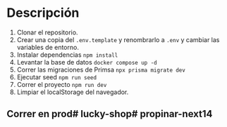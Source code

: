 # Descripción

<!-- Para instalar Prisma en el proyecto e inicializarlo
npm install prisma --save-dev
npx prisma init --datasource-provider PostgreSQL -->
<!-- Para la autenticación usamos Auth.js 
https://authjs.dev/getting-started/providers/oauth-tutorial


npm install next-auth@beta

para que sea la version 5 o superior
vamos a la carpeta api y creamos auth/[...nextauth]
ejecutamos en consola el siguiente comando para generar un código único:
openssl rand -base64 32
AUTH_SECRET="JXN6MEHZv3dEkdeKGwYx1/c/NivQvlAtPAldC+bk+WE=" -->

<!-- Cloudinary

npm install cloudinary
ir a Dashboard API environment variable
CLOUDINARY_URL=cloudinary://...----.... -->







1. Clonar el repositorio.
2. Crear una copia del ```.env.template``` y renombrarlo a ```.env``` y cambiar las variables de entorno.
3. Instalar dependencias ```npm install```
4. Levantar la base de datos ```docker compose up -d```
5. Correr las migraciones de Primsa ```npx prisma migrate dev```
6. Ejecutar seed ```npm run seed```
7. Correr el proyecto ```npm run dev```
8. Limpiar el localStorage del navegador.




## Correr en prod# lucky-shop# propinar-next14

